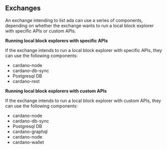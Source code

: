 ## Exchanges

An exchange intending to list ada can use a series of components, depending on whether the exchange wants to run a local block explorer with specific APIs or custom APIs.

**Running local block explorers with specific APIs**

If the exchange intends to run a local block explorer with specific APIs, they can use the following components:

-   cardano-node
-   cardano-db-sync
-   Postgresql DB
-   cardano-rest

**Running local block explorers with custom APIs**

If the exchange intends to run a local block explorer with custom APIs, they can use the following components:

-   cardano-node
-   cardano-db-sync
-   Postgresql DB
-   cardano-graphql  
-   cardano-node
-   cardano-wallet
